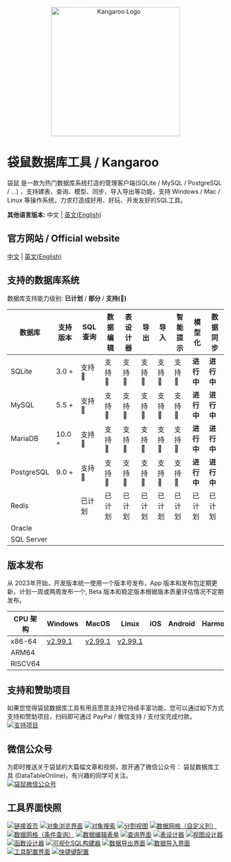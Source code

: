<p align="center">
    <a href="https://www.datatable.online/?from=github" target="_blank">
        <img src="images/kangaroo.svg" width="300" alt="Kangaroo Logo">
    </a>
</p>

# 袋鼠数据库工具 / Kangaroo
袋鼠 是一款为热门数据库系统打造的管理客户端(SQLite / MySQL / PostgreSQL / ...) ，支持建表、查询、模型、同步、导入导出等功能，支持 Windows / Mac / Linux 等操作系统，力求打造成好用、好玩、开发友好的SQL工具。

__其他语言版本:__ 中文 | [英文(English)](./README.md)

## 官方网站 / Official website
[中文](https://www.datatable.online/zh/?from=github) | [英文(English)](https://www.datatable.online/?from=github)


## 支持的数据库系统
数据库支持能力级别: __已计划__ / __部分__ / __支持(:100:)__

| 数据库       | 支持版本 | SQL 查询     | 数据编辑   | 表设计器  | 导出    | 导入    | 智能提示      | 模型化 | 数据同步 |
|-------------|---------|--------------|------------|----------|---------|--------|---------------|-------|---------|
| SQLite      | 3.0 +   | 支持:100: | 支持:100: | 支持:100: | 支持:100: | 支持:100: | 支持:100: | **进行中**  | **进行中** |
| MySQL       | 5.5 +   | 支持:100: | 支持:100: | 支持:100: | 支持:100: | 支持:100: | 支持:100: | **进行中**  | **进行中** |
| MariaDB     | 10.0 +  | 支持:100: | 支持:100: | 支持:100: | 支持:100: | 支持:100: | 支持:100: | **进行中**  | **进行中** |
| PostgreSQL  | 9.0 +   | 支持:100: | 支持:100: | 支持:100: | 支持:100: | 支持:100: | 支持:100: | **进行中**  | **进行中** |
| Redis       |         | 已计划   | 已计划   | 已计划   | 已计划   | 已计划   | 已计划   | 已计划  | 已计划 |
| Oracle      |         |           |           |           |           |           |           |          |         |
| SQL Server  |         |           |           |           |           |           |           |          |         |

## 版本发布
从 2023年开始，开发版本统一使用一个版本号发布，App 版本和发布包定期更新，计划一周或两周发布一个, Beta 版本和稳定版本根据版本质量评估情况不定期发布。

| CPU 架构  | Windows         | MacOS           | Linux           | iOS             | Android         | Harmony         |
|----------|-----------------|-----------------|-----------------|-----------------|-----------------|-----------------|
| x86-64 | [v2.99.1](https://www.datatable.online/zh/download/v2.99.1.230331?from=github&os=windows) | [v2.99.1](https://www.datatable.online/zh/download/v2.99.1.230331?from=github&os=macos) | [v2.99.1](https://www.datatable.online/zh/download/v2.99.1.230331?from=github&os=linux) |
| ARM64 | | | | | | |
| RISCV64 | | | | | | |


## 支持和赞助项目
如果您觉得袋鼠数据库工具有用且愿意支持它持续丰富功能，您可以通过如下方式支持和赞助项目，扫码即可通过 PayPal / 微信支持 / 支付宝完成付款。<br/>
[![支持项目](./images/pay_wide.png)](https://www.datatable.online/?from=github "支持项目")

## 微信公众号
为即时推送关于袋鼠的大篇幅文章和视频，故开通了微信公众号： 袋鼠数据库工具 (DataTableOnline)，有兴趣的同学可关注。 <br/>
[![袋鼠微信公众号](./images/kangaroo_mp.png)](https://www.datatable.online/?from=github "袋鼠微信公众号")

## 工具界面快照
[![链接首页](./images/kangaroo-start.png)](https://www.datatable.online/?from=github "链接首页")
[![对象浏览界面](./images/kangaroo-explorer.png)](https://www.datatable.online/?from=github "对象浏览界面")
[![对象搜索](./images/kangaroo-search.png)](https://www.datatable.online/?from=github "对象搜索")
[![分割视图](./images/kangaroo-workspace.png)](https://www.datatable.online/?from=github "分割视图")
[![数据网格（自定义列）](./images/kangaroo-grid.png)](https://www.datatable.online/?from=github "数据网格（自定义列）")
[![数据网格（条件查询）](./images/kangaroo-grid2.png)](https://www.datatable.online/?from=github "数据网格（条件查询）")
[![数据编辑表单](./images/kangaroo-form.png)](https://www.datatable.online/?from=github "数据编辑表单")
[![查询界面](./images/kangaroo-query.png)](https://www.datatable.online/?from=github "查询界面")
[![表设计器](./images/kangaroo-designer.png)](https://www.datatable.online/?from=github "表设计器")
[![视图设计器](./images/kangaroo-view.png)](https://www.datatable.online/?from=github "视图设计器")
[![函数设计器](./images/kangaroo-function.png)](https://www.datatable.online/?from=github "函数设计器")
[![可视化SQL构建器](./images/kangaroo-sql-builder.png)](https://www.datatable.online/?from=github "可视化SQL构建器")
[![数据导出界面](./images/kangaroo-export.png)](https://www.datatable.online/?from=github "数据导出界面")
[![数据导入界面](./images/kangaroo-import.png)](https://www.datatable.online/?from=github "数据导入界面")
[![工具配置界面](./images/kangaroo-setting.png)](https://www.datatable.online/?from=github "工具配置界面")
[![快捷键配置](./images/kangaroo-shortcut.png)](https://www.datatable.online/?from=github "快捷键配置")
